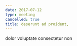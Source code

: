 ```yaml
---
date: 2017-07-12
type: meeting
cancelled: true
title: deserunt ad proident,
---
```

dolor voluptate consectetur non